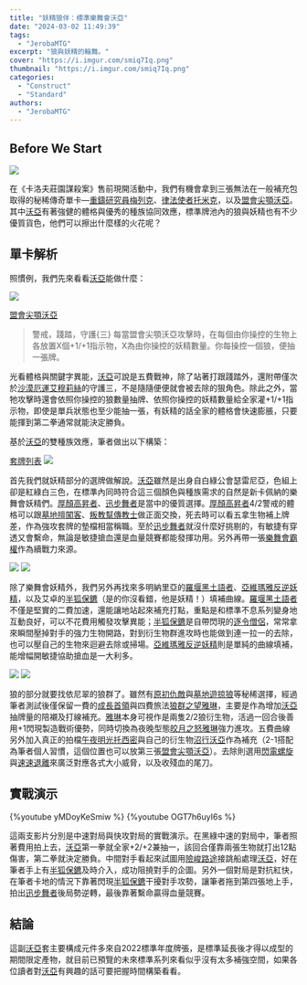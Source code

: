 ```yaml
---
title: "妖精狼伴：標準樂舞會沃亞"
date: "2024-03-02 11:49:39"
tags:
  - "JerobaMTG"
excerpt: "狼與妖精的輪舞。"
cover: "https://i.imgur.com/smiq7Iq.png"
thumbnail: "https://i.imgur.com/smiq7Iq.png"
categories:
  - "Construct"
  - "Standard"
authors:
  - "JerobaMTG"
---
```


## Before We Start

![](https://i.imgur.com/zFyUo7i.png)

在《卡洛夫莊園謀殺案》售前現開活動中，我們有機會拿到三張無法在一般補充包取得的秘稀傳奇單卡—[重鑄研究員梅列克](https://cards.scryfall.io/large/front/0/1/01c5ede0-a098-4f21-8b7e-795a83e75aae.jpg)、[律法使者托米克](https://cards.scryfall.io/large/front/2/c/2c5a7550-fe1a-4797-9583-70ab56cfac0d.jpg)，以及[盟會尖顎沃亞](https://cards.scryfall.io/large/front/b/f/bfa1bd2f-25bd-4fbd-877b-cef00ab7f92f.jpg)。其中[沃亞](https://cards.scryfall.io/large/front/b/f/bfa1bd2f-25bd-4fbd-877b-cef00ab7f92f.jpg)有著強健的體格與優秀的種族協同效應，標準牌池內的狼與妖精也有不少優質貨色，他們可以擦出什麼樣的火花呢？

## 單卡解析

照慣例，我們先來看看[沃亞](https://cards.scryfall.io/large/front/b/f/bfa1bd2f-25bd-4fbd-877b-cef00ab7f92f.jpg)能做什麼：

![](https://i.imgur.com/5lYc0jg.jpeg)

[盟會尖顎沃亞](https://cards.scryfall.io/large/front/b/f/bfa1bd2f-25bd-4fbd-877b-cef00ab7f92f.jpg)

> 警戒，踐踏，守護{三}
> 每當盟會尖顎沃亞攻擊時，在每個由你操控的生物上各放置X個+1/+1指示物，X為由你操控的妖精數量。你每操控一個狼，便抽一張牌。

光看體格與關鍵字異能，[沃亞](https://cards.scryfall.io/large/front/b/f/bfa1bd2f-25bd-4fbd-877b-cef00ab7f92f.jpg)可說是五費戰神，除了站著打跟踐踏外，還附帶僅次於[沙漠厄運艾穆莉絲](https://cards.scryfall.io/large/front/2/5/25f5eed5-75e3-4362-9ab2-cacfd276bd3b.jpg)的守護三，不是隨隨便便就會被去除的狠角色。除此之外，當牠攻擊時還會依照你操控的狼數量抽牌、依照你操控的妖精數量給全家灌+1/+1指示物，即使是單兵狀態也至少能抽一張，有妖精的話全家的體格會快速膨脹，只要能揮到第二拳通常就能決定勝負。

基於[沃亞](https://cards.scryfall.io/large/front/b/f/bfa1bd2f-25bd-4fbd-877b-cef00ab7f92f.jpg)的雙種族效應，筆者做出以下構築：

[套牌列表](https://www.mtggoldfish.com/deck/6215305#paper)
![](https://i.imgur.com/4DKrLNA.png)

首先我們就妖精部分的選牌做解說。[沃亞](https://cards.scryfall.io/large/front/b/f/bfa1bd2f-25bd-4fbd-877b-cef00ab7f92f.jpg)雖然是出身自白綠公會瑟雷尼亞，色組上卻是紅綠白三色，在標準內同時符合這三個顏色與種族需求的自然是新卡佩納的樂舞會妖精們。[厚顏高昇者](https://cards.scryfall.io/large/front/b/c/bc7aaaeb-bea9-4d63-9baf-8c2b32c51c07.jpg)、[迅步舞者](https://cards.scryfall.io/large/front/a/5/a5fc22e2-a1a7-40ed-bbbd-5f6b09359253.jpg)是當中的優質選擇。[厚顏高昇者](https://cards.scryfall.io/large/front/b/c/bc7aaaeb-bea9-4d63-9baf-8c2b32c51c07.jpg)4/2警戒的體格可以跟[墓地擅闖客](https://scryfall.com/card/mid/104/graveyard-trespasser-graveyard-glutton)、[叛教幫傳教士](https://cards.scryfall.io/normal/front/8/9/89345f55-2b32-4356-945a-d56dded39909.jpg)做正面交換，死去時可以看五拿生物補上牌差，作為強攻套牌的墊檔相當稱職。至於[迅步舞者](https://cards.scryfall.io/large/front/a/5/a5fc22e2-a1a7-40ed-bbbd-5f6b09359253.jpg)就沒什麼好挑剔的，有敏捷有穿透又會繫命，無論是敏捷搶血還是血量競賽都能發揮功用。另外再帶一張[樂舞會霸權](https://cards.scryfall.io/large/front/0/7/0754c42a-b92f-40ac-bd4c-75e1db2462e8.jpg)作為續戰力來源。

![](https://i.imgur.com/H015XUM.png)
![](https://i.imgur.com/pHF2Zfy.png)

除了樂舞會妖精外，我們另外再找來多明納里亞的[羅堰黑土語者](https://cards.scryfall.io/large/front/b/d/bd5611db-82dd-464d-8b03-70d7619dcefe.jpg)、[亞維瑪雅反逆妖精](https://cards.scryfall.io/large/front/1/b/1b1af9be-7f5e-48e9-a6e7-9261e199812e.jpg)，以及艾卓的[半狐保鑣](https://cards.scryfall.io/large/front/4/4/4494dfa1-1343-417e-b0c5-2b096442dd0e.jpg)（是的你沒看錯，他是妖精！）填補曲線。[羅堰黑土語者](https://cards.scryfall.io/large/front/b/d/bd5611db-82dd-464d-8b03-70d7619dcefe.jpg)不僅是堅實的二費加速，還能讓地站起來補充打點，重點是和標準不息系列變身地互動良好，可以不花費用觸發攻擊異能；[半狐保鑣](https://cards.scryfall.io/large/front/4/4/4494dfa1-1343-417e-b0c5-2b096442dd0e.jpg)是自帶閃現的[逐令僧侶](https://cards.scryfall.io/large/front/0/e/0e518f9e-d74d-4a6f-8fde-5e3ec5834e63.jpg)，常常拿來瞬間壓掉對手的強力生物開路，對到衍生物群進攻時也能做到連一拉一的去除，也可以壓自己的生物來迴避去除或掃場。[亞維瑪雅反逆妖精](https://cards.scryfall.io/large/front/1/b/1b1af9be-7f5e-48e9-a6e7-9261e199812e.jpg)則是單純的曲線填補，能增幅開敏捷協助搶血是一大利多。

![](https://i.imgur.com/sQfniHU.png)
![](https://i.imgur.com/5ikBiqA.png)

狼的部分就要找依尼翠的狼群了。雖然有[原初仇敵](https://cards.scryfall.io/large/front/6/1/615f530c-1675-4f99-a3d0-52104671957d.jpg)與[墓地遊掠狼](https://cards.scryfall.io/large/front/d/8/d8a136da-6a49-4b90-8631-e2541a8e1cc7.jpg)等秘稀選擇，經過筆者測試後僅保留一費的[成長首領](https://cards.scryfall.io/large/front/1/2/12e2feda-6a45-474c-92b9-3f94171a81ef.jpg)與四費旅法[狼群之望雅琳](https://scryfall.com/card/mid/211/arlinn-the-packs-hope-arlinn-the-moons-fury)，主要是作為增加[沃亞](https://cards.scryfall.io/large/front/b/f/bfa1bd2f-25bd-4fbd-877b-cef00ab7f92f.jpg)抽牌量的陪襯及打線補充。[雅琳](https://scryfall.com/card/mid/211/arlinn-the-packs-hope-arlinn-the-moons-fury)本身可視作是兩隻2/2狼衍生物，活過一回合後善用+1閃現製造戰術優勢，同時切換為夜晚型態[皎月之怒雅琳](<(https://scryfall.com/card/mid/211/arlinn-the-packs-hope-arlinn-the-moons-fury)>)強力進攻。五費曲線另外加入真正的拍檔[午夜明光托西密](https://cards.scryfall.io/large/front/0/8/08d22402-c41d-43d7-be1f-42be1e300726.jpg)與自己的衍生物[沼行沃亞](https://cards.scryfall.io/large/front/2/1/2175200f-3ed4-4b39-ac76-a7d25967aa8a.jpg)作為補充（2-1搭配為筆者個人習慣，這個位置也可以放第三張[盟會尖顎沃亞](https://cards.scryfall.io/large/front/b/f/bfa1bd2f-25bd-4fbd-877b-cef00ab7f92f.jpg)）。去除則選用[閃電螺旋](https://cards.scryfall.io/large/front/4/1/4101e3fe-b0e7-4f0f-b9ac-9b61a4d628b3.jpg)與[速速退離](https://cards.scryfall.io/large/front/5/2/522aa72b-2b8c-484c-872b-f082101cee35.jpg)來廣泛對應各式大小威脅，以及收殘血的尾刀。

## 實戰演示

{%youtube yMDoyKeSmiw %}
{%youtube OGT7h6uyI6s %}

這兩支影片分別是中速對局與快攻對局的實戰演示。在黑綠中速的對局中，筆者照著費用拍上去，[沃亞](https://cards.scryfall.io/large/front/b/f/bfa1bd2f-25bd-4fbd-877b-cef00ab7f92f.jpg)第一拳就全家+2/+2兼抽一，該回合僅靠兩張生物就打出12點傷害，第二拳就決定勝負。中間對手看起來試圖用[險峻路途](https://cards.scryfall.io/large/front/3/7/378ddf9d-6049-4243-ba85-649b7b378ed3.jpg)接跳船處理[沃亞](https://cards.scryfall.io/large/front/b/f/bfa1bd2f-25bd-4fbd-877b-cef00ab7f92f.jpg)，好在筆者手上有[半狐保鑣](https://cards.scryfall.io/large/front/4/4/4494dfa1-1343-417e-b0c5-2b096442dd0e.jpg)及時介入，成功阻撓對手的企圖。另外一個對局是對抗紅快，在筆者卡地的情況下靠著閃現[半狐保鑣](https://cards.scryfall.io/large/front/4/4/4494dfa1-1343-417e-b0c5-2b096442dd0e.jpg)干擾對手攻勢，讓筆者拖到第四張地上手，拍出[迅步舞者](https://cards.scryfall.io/large/front/a/5/a5fc22e2-a1a7-40ed-bbbd-5f6b09359253.jpg)後局勢逆轉，最後靠著繫命贏得血量競賽。

## 結論

這副[沃亞](https://cards.scryfall.io/large/front/b/f/bfa1bd2f-25bd-4fbd-877b-cef00ab7f92f.jpg)套主要構成元件多來自2022標準年度牌張，是標準延長後才得以成型的期間限定產物，就目前已預覽的未來標準系列來看似乎沒有太多補強空間，如果各位讀者對[沃亞](https://cards.scryfall.io/large/front/b/f/bfa1bd2f-25bd-4fbd-877b-cef00ab7f92f.jpg)有興趣的話可要把握時間構築看看。
